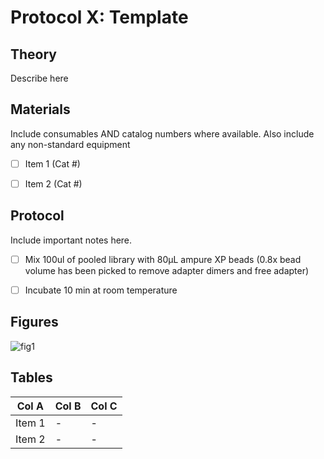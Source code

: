 # Protocol X: Template

## Theory

Describe here

## Materials

Include consumables AND catalog numbers where available. Also include any non-standard equipment

- [ ] Item 1 (Cat #)
- [ ] Item 2 (Cat #)



## Protocol

Include important notes here.

- [ ] Mix 100ul of pooled library with 80µL ampure XP beads (0.8x bead volume has been picked to remove adapter dimers and free adapter)
- [ ] Incubate 10 min at room temperature


## Figures

![fig1](https://github.com/jbisanz/AmpliconSeq/blob/master/images/yourfilehere.jpg)


## Tables


|     Col A    |     Col B    |     Col C    |
|        -     |       -      |       -      |
|Item 1        |        -     |        -     |
|Item 2        |        -     |        -     |
